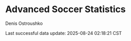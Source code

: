 # Advanced Soccer Statistics
Denis Ostroushko

<!-- gfm -->

Last successful data update: 2025-08-24 02:18:21 CST
